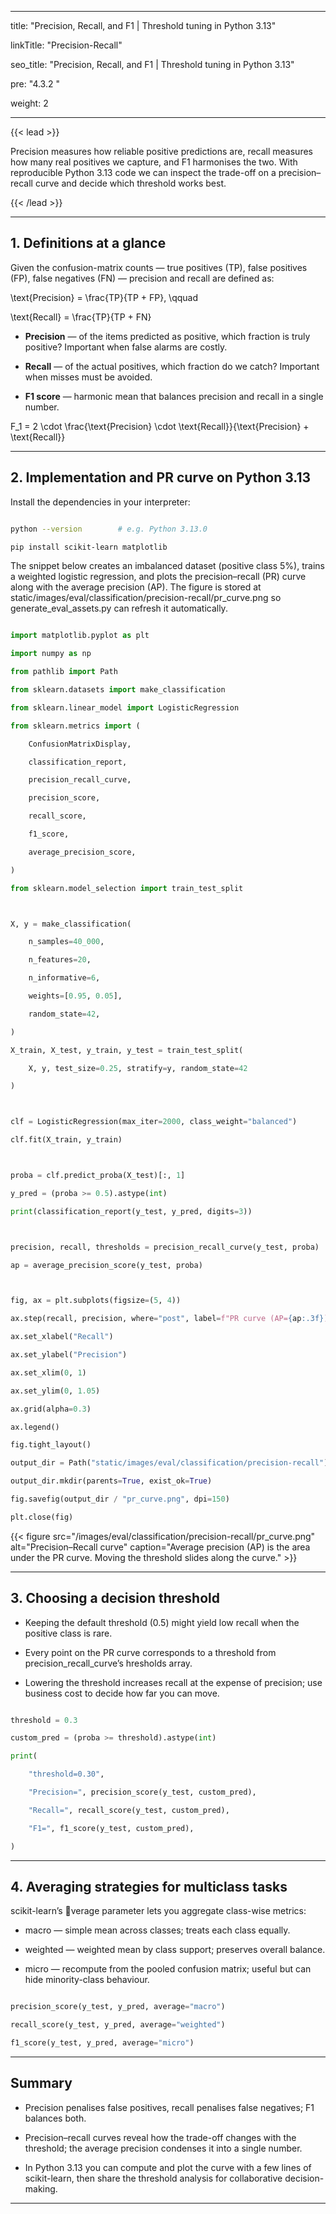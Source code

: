 ﻿---

title: "Precision, Recall, and F1 | Threshold tuning in Python 3.13"

linkTitle: "Precision-Recall"

seo_title: "Precision, Recall, and F1 | Threshold tuning in Python 3.13"

pre: "4.3.2 "

weight: 2

---



{{< lead >}}

Precision measures how reliable positive predictions are, recall measures how many real positives we capture, and F1 harmonises the two. With reproducible Python 3.13 code we can inspect the trade-off on a precision–recall curve and decide which threshold works best.

{{< /lead >}}



---



## 1. Definitions at a glance



Given the confusion-matrix counts — true positives (TP), false positives (FP), false negatives (FN) — precision and recall are defined as:





\text{Precision} = \frac{TP}{TP + FP}, \qquad

\text{Recall} = \frac{TP}{TP + FN}





- **Precision** — of the items predicted as positive, which fraction is truly positive? Important when false alarms are costly.

- **Recall** — of the actual positives, which fraction do we catch? Important when misses must be avoided.

- **F1 score** — harmonic mean that balances precision and recall in a single number.





F_1 = 2 \cdot \frac{\text{Precision} \cdot \text{Recall}}{\text{Precision} + \text{Recall}}





---



## 2. Implementation and PR curve on Python 3.13



Install the dependencies in your interpreter:



```bash

python --version        # e.g. Python 3.13.0

pip install scikit-learn matplotlib

```



The snippet below creates an imbalanced dataset (positive class 5%), trains a weighted logistic regression, and plots the precision–recall (PR) curve along with the average precision (AP). The figure is stored at static/images/eval/classification/precision-recall/pr_curve.png so generate_eval_assets.py can refresh it automatically.



```python

import matplotlib.pyplot as plt

import numpy as np

from pathlib import Path

from sklearn.datasets import make_classification

from sklearn.linear_model import LogisticRegression

from sklearn.metrics import (

    ConfusionMatrixDisplay,

    classification_report,

    precision_recall_curve,

    precision_score,

    recall_score,

    f1_score,

    average_precision_score,

)

from sklearn.model_selection import train_test_split



X, y = make_classification(

    n_samples=40_000,

    n_features=20,

    n_informative=6,

    weights=[0.95, 0.05],

    random_state=42,

)

X_train, X_test, y_train, y_test = train_test_split(

    X, y, test_size=0.25, stratify=y, random_state=42

)



clf = LogisticRegression(max_iter=2000, class_weight="balanced")

clf.fit(X_train, y_train)



proba = clf.predict_proba(X_test)[:, 1]

y_pred = (proba >= 0.5).astype(int)

print(classification_report(y_test, y_pred, digits=3))



precision, recall, thresholds = precision_recall_curve(y_test, proba)

ap = average_precision_score(y_test, proba)



fig, ax = plt.subplots(figsize=(5, 4))

ax.step(recall, precision, where="post", label=f"PR curve (AP={ap:.3f})")

ax.set_xlabel("Recall")

ax.set_ylabel("Precision")

ax.set_xlim(0, 1)

ax.set_ylim(0, 1.05)

ax.grid(alpha=0.3)

ax.legend()

fig.tight_layout()

output_dir = Path("static/images/eval/classification/precision-recall")

output_dir.mkdir(parents=True, exist_ok=True)

fig.savefig(output_dir / "pr_curve.png", dpi=150)

plt.close(fig)

```



{{< figure src="/images/eval/classification/precision-recall/pr_curve.png" alt="Precision–Recall curve" caption="Average precision (AP) is the area under the PR curve. Moving the threshold slides along the curve." >}}



---



## 3. Choosing a decision threshold



- Keeping the default threshold (0.5) might yield low recall when the positive class is rare.

- Every point on the PR curve corresponds to a threshold from precision_recall_curve’s 	hresholds array.

- Lowering the threshold increases recall at the expense of precision; use business cost to decide how far you can move.



```python

threshold = 0.3

custom_pred = (proba >= threshold).astype(int)

print(

    "threshold=0.30",

    "Precision=", precision_score(y_test, custom_pred),

    "Recall=", recall_score(y_test, custom_pred),

    "F1=", f1_score(y_test, custom_pred),

)

```



---



## 4. Averaging strategies for multiclass tasks



scikit-learn’s verage parameter lets you aggregate class-wise metrics:



- macro — simple mean across classes; treats each class equally.

- weighted — weighted mean by class support; preserves overall balance.

- micro — recompute from the pooled confusion matrix; useful but can hide minority-class behaviour.



```python

precision_score(y_test, y_pred, average="macro")

recall_score(y_test, y_pred, average="weighted")

f1_score(y_test, y_pred, average="micro")

```



---



## Summary



- Precision penalises false positives, recall penalises false negatives; F1 balances both.

- Precision–recall curves reveal how the trade-off changes with the threshold; the average precision condenses it into a single number.

- In Python 3.13 you can compute and plot the curve with a few lines of scikit-learn, then share the threshold analysis for collaborative decision-making.

---

